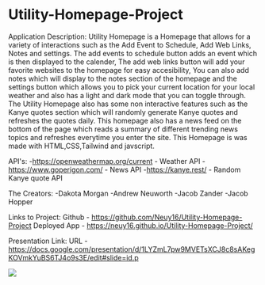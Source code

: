 # Utility-Homepage-Project

Application Description:
    Utility Homepage is a Homepage that allows for a variety of interactions such as the Add Event to Schedule, Add Web Links, Notes and settings.
The add events to schedule button adds an event which is then displayed to the calender, The add web links button will add your favorite websites to the homepage for easy accesibility, You can also add notes which will display to the notes section of the homepage and the settings button which allows you to pick your current location for your local weather and also has a light and dark mode that you can toggle through.
    The Utility Homepage also has some non interactive features such as the Kanye quotes section which will randomly generate Kanye quotes and refreshes the quotes daily. This homepage also has a news feed on the bottom of the page which reads a summary of different trending news topics and refreshes everytime you enter the site. This Homepage is was made with HTML,CSS,Tailwind and javscript.

API's:
-https://openweathermap.org/current - Weather API
-https://www.goperigon.com/ - News API
-https://kanye.rest/ - Random Kanye quote API

The Creators:
-Dakota Morgan
-Andrew Neuworth
-Jacob Zander
-Jacob Hopper

Links to Project:
Github - https://github.com/Neuy16/Utility-Homepage-Project
Deployed App - https://neuy16.github.io/Utility-Homepage-Project/

Presentation Link:
URL - https://docs.google.com/presentation/d/1LYZmL7pw9MVETsXCJ8c8sAKegKOVmkYuBS6TJ4o9s3E/edit#slide=id.p

![](../Pictures/Camera%20Roll/project%201.png)